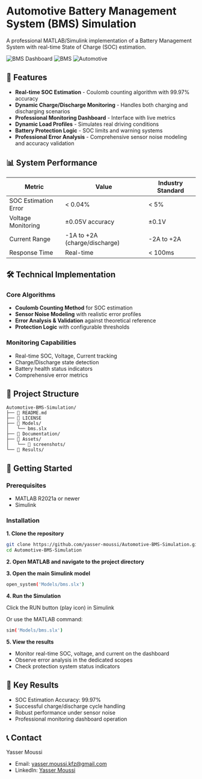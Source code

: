 # Automotive Battery Management System (BMS) Simulation

A professional MATLAB/Simulink implementation of a Battery Management System with real-time State of Charge (SOC) estimation.

![BMS Dashboard](https://img.shields.io/badge/Simulink-R2023a-blue.svg)
![BMS](https://img.shields.io/badge/Battery-Management_System-green.svg)
![Automotive](https://img.shields.io/badge/Automotive-Engineering-orange.svg)

## 🚀 Features

- **Real-time SOC Estimation** - Coulomb counting algorithm with 99.97% accuracy
- **Dynamic Charge/Discharge Monitoring** - Handles both charging and discharging scenarios
- **Professional Monitoring Dashboard** - Interface with live metrics
- **Dynamic Load Profiles** - Simulates real driving conditions
- **Battery Protection Logic** - SOC limits and warning systems
- **Professional Error Analysis** - Comprehensive sensor noise modeling and accuracy validation

## 📊 System Performance

| Metric | Value | Industry Standard |
|--------|-------|-------------------|
| SOC Estimation Error | < 0.04% | < 5% |
| Voltage Monitoring | ±0.05V accuracy | ±0.1V |
| Current Range | -1A to +2A (charge/discharge) | -2A to +2A |
| Response Time | Real-time | < 100ms |

## 🛠️ Technical Implementation

### Core Algorithms
- **Coulomb Counting Method** for SOC estimation
- **Sensor Noise Modeling** with realistic error profiles
- **Error Analysis & Validation** against theoretical reference
- **Protection Logic** with configurable thresholds

### Monitoring Capabilities
- Real-time SOC, Voltage, Current tracking
- Charge/Discharge state detection
- Battery health status indicators
- Comprehensive error metrics

## 📁 Project Structure

```text
Automotive-BMS-Simulation/
├── 📄 README.md
├── 📄 LICENSE
├── 📁 Models/
│   └── bms.slx
├── 📁 Documentation/
├── 📁 Assets/
│   └── 📁 screenshots/
└── 📁 Results/ 
```


## 🚦 Getting Started

### Prerequisites
- MATLAB R2021a or newer
- Simulink

### Installation
**1. Clone the repository**
   ```bash
   git clone https://github.com/yasser-moussi/Automotive-BMS-Simulation.git
   cd Automotive-BMS-Simulation
```
**2. Open MATLAB and navigate to the project directory**

**3. Open the main Simulink model**
```bash
open_system('Models/bms.slx')
```

**4. Run the Simulation**

Click the RUN button (play icon) in Simulink

Or use the MATLAB command:
```bash
sim('Models/bms.slx')
```
**5. View the results**

- Monitor real-time SOC, voltage, and current on the dashboard
- Observe error analysis in the dedicated scopes
- Check protection system status indicators

## 🎯 Key Results

- SOC Estimation Accuracy: 99.97%
- Successful charge/discharge cycle handling  
- Robust performance under sensor noise
- Professional monitoring dashboard operation

## 📞 Contact

Yasser Moussi
- Email: yasser.moussi.kfz@gmail.com
- LinkedIn: [Yasser Moussi](https://www.linkedin.com/in/yasser-moussi/)
